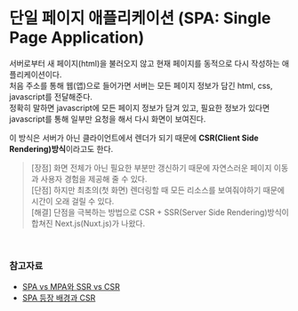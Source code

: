 # 단일 페이지 애플리케이션 (SPA: Single Page Application)

서버로부터 새 페이지(html)을 불러오지 않고 현재 페이지를 동적으로 다시 작성하는 애플리케이션이다.   
처음 주소를 통해 웹(앱)으로 들어가면 서버는 모든 페이지 정보가 담긴 html, css, javascript를 전달해준다.   
정확히 말하면 javascript에 모든 페이지 정보가 담겨 있고, 필요한 정보가 있다면 javascript를 통해 일부만 요청을 해서 다시 화면이 보여진다.   

이 방식은 서버가 아닌 클라이언트에서 렌더가 되기 때문에 **CSR(Client Side Rendering)방식**이라고도 한다.

> [장점] 화면 전체가 아닌 필요한 부분만 갱신하기 때문에 자연스러운 페이지 이동과 사용자 경험을 제공해 줄 수 있다.   
> [단점] 하지만 최초의(첫 화면) 렌더링할 때 모든 리소스를 보여줘야하기 때문에 시간이 오래 걸릴 수 있다.    
> [해결] 단점을 극복하는 방법으로 CSR + SSR(Server Side Rendering)방식이 합쳐진 Next.js(Nuxt.js)가 나왔다.   


<br>

### 참고자료

- [SPA vs MPA와 SSR vs CSR](https://hanamon.kr/spa-mpa-ssr-csr-%EC%9E%A5%EB%8B%A8%EC%A0%90-%EB%9C%BB%EC%A0%95%EB%A6%AC/)
- [SPA 등장 배경과 CSR](https://youtu.be/C6uELkDh-60)
